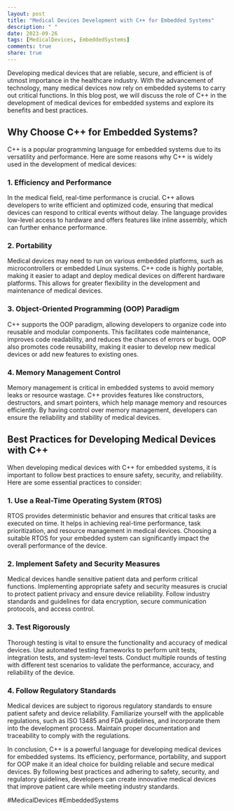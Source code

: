 ```yaml
---
layout: post
title: "Medical Devices Development with C++ for Embedded Systems"
description: " "
date: 2023-09-26
tags: [MedicalDevices, EmbeddedSystems]
comments: true
share: true
---
```


Developing medical devices that are reliable, secure, and efficient is of utmost importance in the healthcare industry. With the advancement of technology, many medical devices now rely on embedded systems to carry out critical functions. In this blog post, we will discuss the role of C++ in the development of medical devices for embedded systems and explore its benefits and best practices.

## Why Choose C++ for Embedded Systems?

C++ is a popular programming language for embedded systems due to its versatility and performance. Here are some reasons why C++ is widely used in the development of medical devices:

### 1. Efficiency and Performance

In the medical field, real-time performance is crucial. C++ allows developers to write efficient and optimized code, ensuring that medical devices can respond to critical events without delay. The language provides low-level access to hardware and offers features like inline assembly, which can further enhance performance.

### 2. Portability

Medical devices may need to run on various embedded platforms, such as microcontrollers or embedded Linux systems. C++ code is highly portable, making it easier to adapt and deploy medical devices on different hardware platforms. This allows for greater flexibility in the development and maintenance of medical devices.

### 3. Object-Oriented Programming (OOP) Paradigm

C++ supports the OOP paradigm, allowing developers to organize code into reusable and modular components. This facilitates code maintenance, improves code readability, and reduces the chances of errors or bugs. OOP also promotes code reusability, making it easier to develop new medical devices or add new features to existing ones.

### 4. Memory Management Control

Memory management is critical in embedded systems to avoid memory leaks or resource wastage. C++ provides features like constructors, destructors, and smart pointers, which help manage memory and resources efficiently. By having control over memory management, developers can ensure the reliability and stability of medical devices.

## Best Practices for Developing Medical Devices with C++

When developing medical devices with C++ for embedded systems, it is important to follow best practices to ensure safety, security, and reliability. Here are some essential practices to consider:

### 1. Use a Real-Time Operating System (RTOS)

RTOS provides deterministic behavior and ensures that critical tasks are executed on time. It helps in achieving real-time performance, task prioritization, and resource management in medical devices. Choosing a suitable RTOS for your embedded system can significantly impact the overall performance of the device.

### 2. Implement Safety and Security Measures

Medical devices handle sensitive patient data and perform critical functions. Implementing appropriate safety and security measures is crucial to protect patient privacy and ensure device reliability. Follow industry standards and guidelines for data encryption, secure communication protocols, and access control.

### 3. Test Rigorously

Thorough testing is vital to ensure the functionality and accuracy of medical devices. Use automated testing frameworks to perform unit tests, integration tests, and system-level tests. Conduct multiple rounds of testing with different test scenarios to validate the performance, accuracy, and reliability of the device.

### 4. Follow Regulatory Standards

Medical devices are subject to rigorous regulatory standards to ensure patient safety and device reliability. Familiarize yourself with the applicable regulations, such as ISO 13485 and FDA guidelines, and incorporate them into the development process. Maintain proper documentation and traceability to comply with the regulations.

In conclusion, C++ is a powerful language for developing medical devices for embedded systems. Its efficiency, performance, portability, and support for OOP make it an ideal choice for building reliable and secure medical devices. By following best practices and adhering to safety, security, and regulatory guidelines, developers can create innovative medical devices that improve patient care while meeting industry standards.

#MedicalDevices #EmbeddedSystems